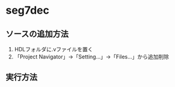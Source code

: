 # seg7dec

## ソースの追加方法

1. HDLフォルダに.vファイルを置く
1. 「Project Navigator」->「Setting...」->「Files...」から追加削除

## 実行方法